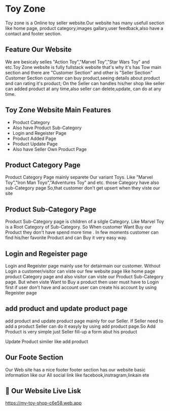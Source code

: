 
# Toy Zone

Toy zone is a Online toy seller website.Our website has many usefull section like home page, product category,images gallary,user feedback,also have a contact and footer section.



## Feature Our Website
We are besicaly selles "Action Toy","Marvel Toy","Star Wars Toy" and etc.Toy Zone website is fully fullstack website that's why it's has Tow main section and there are "Customer Section" and other is "Seller Section"
Customer Section customer can buy product,seeing details about product and can rating it's product; On the Seller can handles his/her shop like seller can added product at any time,also seller can delete,update, can do at any time.
## Toy Zone Website Main Features

- Product Category
- Also have Product Sub-Category
- Login and Regeister Page
- Product Added Page
- Product Update Page
- Also have Seller Own Product Page


## Product Category Page
Product Category Page mainly separete Our variant Toys. Like "Marvel Toy","Iron Man Toyo","Adventures Toy" and etc. those Category have also sub-Category page So,that customer don't get upsert when they viste our site 


## Product Sub-Category Page 

Product Sub-Category page is children of a silgle Category. Like Marvel Toy is a Root Category of Sub-Category. So When customer Want Buy our Product they don't have spend more time . In few moments customer can find his/her favorite Product and can Buy it very easy way.

## Login and Regeister page

Login and Regeister page mainly use for detairmain our customer. Without Login a customer/visitor can viste our few website page like home page product Category page and also visitor can viste  our Product Sub-Category page. But when viste Want to Buy a product then user must have to Login first if user don't have and account user can create his account by using Regeister page 
## add product and update product page

add product and update product page mainly for our Seller. If Seller need to add a product Seller can do it easyly by using add product page.So Add Product is very simple just Seller fill-up a form abut his product 

Update Product similer like add product 

## Our Foote Section 

Our Web site has a nice footer footer section has our website basic information like our All social link like facebook,instragram,linkain ete
## 🔗 Our Website Live Lisk

 https://my-toy-shop-c6e58.web.app
